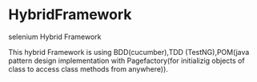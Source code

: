 # HybridFramework
selenium Hybrid Framework

This hybrid Framework is using BDD(cucumber),TDD (TestNG),POM(java pattern design implementation with Pagefactory(for initializig objects of class to access class methods from anywhere)).
